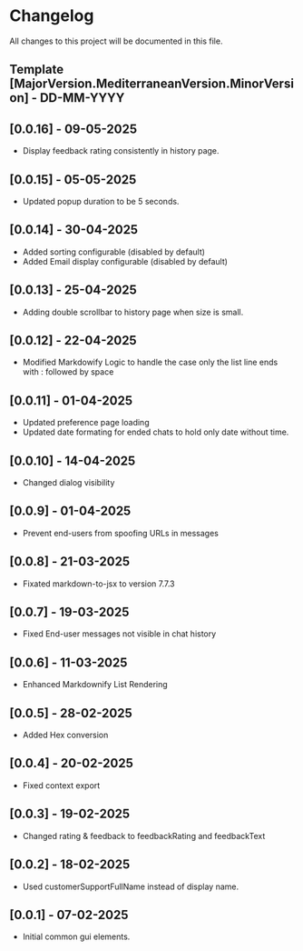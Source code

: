 # Changelog

All changes to this project will be documented in this file.

## Template [MajorVersion.MediterraneanVersion.MinorVersion] - DD-MM-YYYY

## [0.0.16] - 09-05-2025

- Display feedback rating consistently in history page.

## [0.0.15] - 05-05-2025

- Updated popup duration to be 5 seconds.

## [0.0.14] - 30-04-2025

- Added sorting configurable (disabled by default)
- Added Email display configurable (disabled by default)

## [0.0.13] - 25-04-2025

- Adding double scrollbar to history page when size is small.

## [0.0.12] - 22-04-2025

- Modified Markdowify Logic to handle the case only the list line ends with : followed by space

## [0.0.11] - 01-04-2025

- Updated preference page loading
- Updated date formating for ended chats to hold only date without time.

## [0.0.10] - 14-04-2025

- Changed dialog visibility

## [0.0.9] - 01-04-2025

- Prevent end-users from spoofing URLs in messages

## [0.0.8] - 21-03-2025

- Fixated markdown-to-jsx to version 7.7.3

## [0.0.7] - 19-03-2025

- Fixed End-user messages not visible in chat history

## [0.0.6] - 11-03-2025

- Enhanced Markdownify List Rendering

## [0.0.5] - 28-02-2025

- Added Hex conversion

## [0.0.4] - 20-02-2025

- Fixed context export

## [0.0.3] - 19-02-2025

- Changed rating & feedback to feedbackRating and feedbackText

## [0.0.2] - 18-02-2025

- Used customerSupportFullName instead of display name.

## [0.0.1] - 07-02-2025

- Initial common gui elements.
